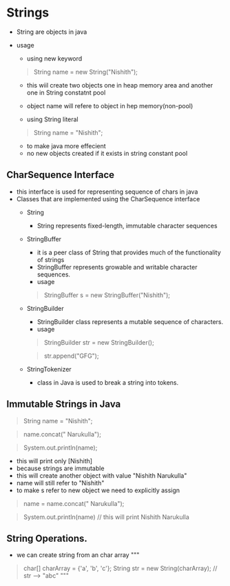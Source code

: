 # Strings

- String are objects in java

- usage
    - using new keyword
    > String name = new String("Nishith");
    - this wiil create two objects
      one in heap memory area and
      another one in String constatnt pool
    - object name will refere to object in hep memory(non-pool)

    - using String literal
    > String name = "Nishith";
    - to make java more effecient
    - no new objects created if it exists in string constant pool

## CharSequence Interface

- this interface is used for representing sequence of chars in java
- Classes that are implemented using the CharSequence interface
    - String
        - String represents fixed-length, immutable character sequences

    - StringBuffer
        - it is a peer class of String that provides much of the functionality of strings
        - StringBuffer represents growable and writable character sequences.
        - usage
        > StringBuffer s = new StringBuffer("Nishith");

    - StringBuilder
        - StringBuilder class represents a mutable sequence of characters.
        - usage
        > StringBuilder str = new StringBuilder();

        > str.append("GFG");

    - StringTokenizer
        - class in Java is used to break a string into tokens.

## Immutable Strings in Java

> String name = "Nishith";

> name.concat(" Narukulla");

> System.out.println(name);

- this will print only [Nishith]
- because strings are immutable
- this will create another object with value "Nishith Narukulla"
- name will still refer to "Nishith"
- to make s refer to new object we need to explicitly assign
> name = name.concat(" Narukulla");

> System.out.println(name) // this will print Nishith Narukulla

## String Operations.

- we can create string from an char array
"""
> char[] charArray = {'a', 'b', 'c'};
> String str = new String(charArray); // str --> "abc" 
"""